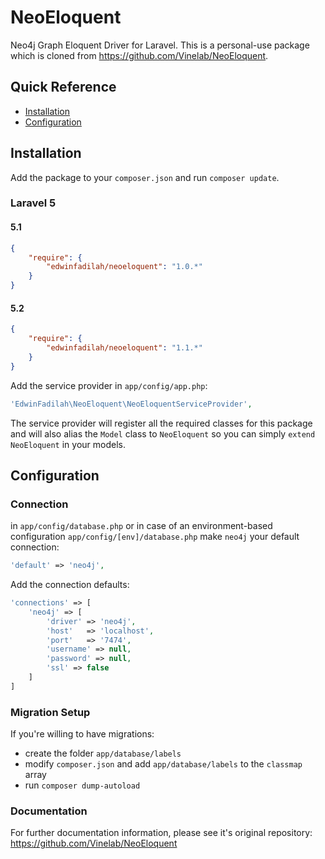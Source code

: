 # NeoEloquent

Neo4j Graph Eloquent Driver for Laravel. This is a personal-use package which is cloned from https://github.com/Vinelab/NeoEloquent.

## Quick Reference

 - [Installation](#installation)
 - [Configuration](#configuration)

## Installation

Add the package to your `composer.json` and run `composer update`.

### Laravel 5

#### 5.1

```json
{
    "require": {
        "edwinfadilah/neoeloquent": "1.0.*"
    }
}
```


#### 5.2

```json
{
    "require": {
        "edwinfadilah/neoeloquent": "1.1.*"
    }
}
```


Add the service provider in `app/config/app.php`:

```php
'EdwinFadilah\NeoEloquent\NeoEloquentServiceProvider',
```

The service provider will register all the required classes for this package and will also alias
the `Model` class to `NeoEloquent` so you can simply `extend NeoEloquent` in your models.

## Configuration

### Connection
in `app/config/database.php` or in case of an environment-based configuration `app/config/[env]/database.php`
make `neo4j` your default connection:

```php
'default' => 'neo4j',
```

Add the connection defaults:

```php
'connections' => [
    'neo4j' => [
        'driver' => 'neo4j',
        'host'   => 'localhost',
        'port'   => '7474',
        'username' => null,
        'password' => null,
        'ssl' => false
    ]
]
```

### Migration Setup

If you're willing to have migrations:

- create the folder `app/database/labels`
- modify `composer.json` and add `app/database/labels` to the `classmap` array
- run `composer dump-autoload`


### Documentation

For further documentation information, please see it's original repository: https://github.com/Vinelab/NeoEloquent